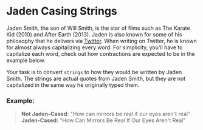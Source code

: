 # Jaden Casing Strings
Jaden Smith, the son of Will Smith, is the star of films such as The Karate Kid
(2010) and After Earth (2013). Jaden is also known for some of his philosophy
that he delivers via [Twitter](https://twitter.com/jaden). When writing on
Twitter, he is known for almost always capitalizing every word. For simplicity,
you'll have to capitalize each word, check out how contractions are expected to
be in the example below.

Your task is to convert `strings` to how they would be written by Jaden Smith.
The strings are actual quotes from Jaden Smith, but they are not capitalized in
the same way he originally typed them.

### Example:
> **Not Jaden-Cased:** "How can mirrors be real if our eyes aren't real"<br>
> **Jaden-Cased:** "How Can Mirrors Be Real If Our Eyes Aren't Real"

